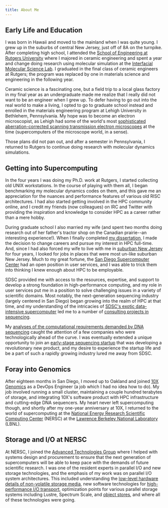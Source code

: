 ```yaml
---
title: About Me
---
```


## Early Life and Education

I was born in Hawaii and moved to the mainland when I was quite young.  I grew
up in the suburbs of central New Jersey, just off of 8A on the turnpike.  After
completing high school, I attended the [School of Engineering at Rutgers
University][ru engineering] where I majored in ceramic engineering and spent a
year and change doing research using molecular simulation at the [Interfacial
Molecular Science Lab][imsl].  I graduated in the final class of ceramic
engineers at Rutgers; the program was replaced by one in materials science and
engineering in the following year.

Ceramic science is a fascinating one, but a field trip to a local glass factory
in my final year as an undergraduate made me realize that I really did not want
to be an engineer when I grew up.  To defer having to go out into the real world
to make a living, I opted to go to graduate school instead and enrolled in the
materials engineering program at Lehigh University in Bethlehem, Pennsylvania.
My hope was to become an electron microscopist, as Lehigh had some of the 
world's most [sophisticated aberration-corrected scanning transmission electron
microscopes][camn] at the time (supercomputers of the microscope world, in a
sense).

Those plans did not pan out, and after a semester in Pennsylvania, I returned to
Rutgers to continue doing research with molecular dynamics simulations.

## Getting into Supercomputing

In the four years I was doing my Ph.D. work at Rutgers, I started collecting old
UNIX workstations.  In the course of playing with them all, I began benchmarking
my molecular dynamics codes on them, and this gave me an appreciation for the
nuances and performance features of various old RISC architectures.  I had also
started getting involved in the HPC community online, and I credit my friends
(now colleagues) on IRC and Twitter with providing the inspiration and knowledge
to consider HPC as a career rather than a mere hobby.

During graduate school I also married my wife (and spent two months doing
research out of her father's tractor shop on the Canadian prairie--an
interesting experience!).  When I finally completed [my
dissertation][my dissertation], I made the decision to change careers and
pursue my interest in HPC full-time.  And, since I had also forced my wife to
live with me in [suburban New Jersey][highland park] for four years, I looked
for jobs in places that were most un-like suburban New Jersey.  Much to my
great fortune, the [San Diego Supercomputer Center][sdsc] had an open position
in user services, and I was able to trick them into thinking I knew enough
about HPC to be employable.

SDSC provided me with access to the resources, expertise, and support to develop
a strong foundation in high-performance computing, and my role in user services
put me in a position to solve challenging issues in a variety of scientific
domains.  Most notably, the next-generation sequencing industry (largely
centered in San Diego) began growing into the realm of HPC at that time, and my
understanding of the intricacies of [SDSC's exotic data-intensive
supercomputer][gordon] led me to a number of [consulting projects in
sequencing][janssen slides].

My [analyses of the computational requirements demanded by DNA
sequencing][sequencing cost blog] caught the attention of a few companies who
were technologically ahead of the curve.  I was eventually extended a unique
opportunity to join an [early-stage sequencing startup][10xtech] that was
developing a revolutionary new product, and my desire to experience the startup
life and be a part of such a rapidly growing industry lured me away from SDSC.

## Foray into Genomics

After eighteen months in San Diego, I moved up to Oakland and joined [10X 
Genomics][10x genomics] as a DevOps Engineer (a job which I had no idea how to
do).  My job involved running a small cluster, maintaining a couple hundred
terabytes of storage, and integrating 10X's software product with HPC
infrastructure and cutting-edge DNA sequencers.  My heart never left
supercomputing though, and shortly after my one-year anniversary at 10X, I
returned to the world of supercomputing at the [National Energy Research
Scientific Computing Center][nersc] (NERSC) at the [Lawrence Berkeley National
Laboratory][lbl.gov] (LBNL).

## Storage and I/O at NERSC

At NERSC, I joined the [Advanced Technologies Group][nersc atg] where I helped 
with systems design and procurement to ensure that the next generation of
supercomputers will be able to keep pace with the demands of future scientific
research.  I was one of the resident experts in parallel I/O and new storage
technologies, and the emphasis of my work was on parallel I/O system
architectures.  This included understanding the [low-level hardware details of
non-volatile storage media][nvme page], new software technologies for
[high-performance I/O transport][io forwarding page], optimization points
for various parallel storage systems including Lustre, Spectrum Scale, and
[object stores][object stores page], and where all of these technologies were
going.

[ru engineering]: http://soe.rutgers.edu
[imsl]: http://glass.rutgers.edu/
[lehigh]: http://www.lehigh.edu/matsci/
[camn]: http://www.lehigh.edu/%7Einano/emf_facility.html
[my dissertation]: http://dx.doi.org/doi:10.7282/T3B856T3
[highland park]: http://www.hpboro.com/
[sdsc]: http://www.sdsc.edu/
[gordon]: http://www.sdsc.edu/services/hpc/hpc_systems.html#gordon
[janssen slides]: http://www.slideshare.net/glennklockwood/janssen-presentation
[sequencing cost blog]: http://glennklockwood.blogspot.com/2014/01/the-1000-genome-computational.html
[10xtech]: https://web.archive.org/web/20140321154310/http://www.10xtechnologies.com/
[ilmn stocks]: https://www.google.com/finance?q=NASDAQ:ILMN
[nersc]: http://www.nersc.gov/
[lbl.gov]: http://www.lbl.gov/
[nersc atg]: http://www.nersc.gov/about/groups/advanced-technologies-group/
[10x genomics]: http://www.10xgenomics.com/
[nvme page]: ../data-intensive/storage/nvram.html
[io forwarding page]: ../data-intensive/storage/io-forwarding.html
[object stores page]: ../data-intensive/storage/object-storage.html

